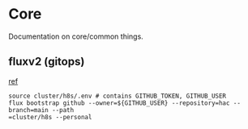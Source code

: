 # Core

Documentation on core/common things.

## fluxv2 (gitops)

[ref](https://fluxcd.io/flux/get-started/)

```
source cluster/h8s/.env # contains GITHUB_TOKEN, GITHUB_USER
flux bootstrap github --owner=${GITHUB_USER} --repository=hac --branch=main --path
=cluster/h8s --personal
```

